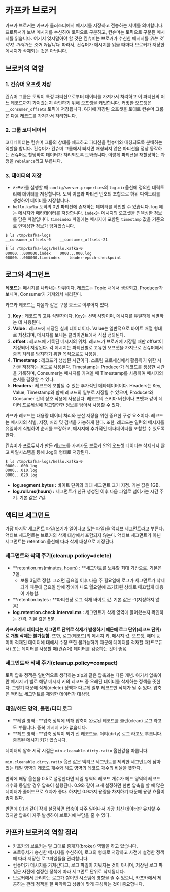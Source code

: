 # 카프카 브로커

카프카 브로커는 카프카 클러스터에서 메시지를 저장하고 전송하는 서버를 의미합니다. 프로듀서가 보낸 메시지를 수신하여 토픽으로 구분하고, 컨슈머는 토픽으로 구분된 메시지를 읽습니다. 여기서 잊지말아야 할 것은 컨슈머는 브로커가 수신한 메시지를 *읽는 것이지, 가져가는 것이 아닙니다.* 따라서, 컨슈머가 메시지를 읽을 때마다 브로커가 저장한 메시지가 삭제되는 것은 아닙니다.

## 브로커의 역할

### 1. 컨슈머 오프셋 저장

컨슈머 그룹은 토픽이 특정 파티션으로부터 데이터를 가져가서 처리하고 이 파티션의 어느 레코드까지 가져갔는지 확인하기 위해 오프셋을 커밋합니다. 커밋한 오프셋은 `__consumer_offsets` 토픽에 저장됩니다. 여기에 저장된 오프셋을 토대로 컨슈머 그룹은 다음 레코드를 가져가서 처리합니다.

### 2. 그룹 코디네이터

코디네이터는 컨슈머 그룹의 상태를 체크하고 파티션을 컨슈머와 매칭되도록 분배하는 역할을 합니다. 컨슈머가 컨슈머 그룹에서 빠지면 매칭되지 않은 파티션을 정상 동작하는 컨슈머로 할당하여 데이터가 처리되도록 도와줍니다. 이렇게 파티션을 재할당하는 과정을 `rebalance`라고 부릅니다.

### 3. 데이터의 저장

- 카프카를 실행할 때 `config/server.properties`의 `log.dir`옵션에 정의한 데릭토리에 데이터를 저장합니다. 토픽 이름과 파티션 번호의 조합으로 하위 디렉토리를 생성하여 데이터를 저장합니다.
- `hello.kafka` 토픽의 0번 파티션에 존재하는 데이터를 확인할 수 있습니다. log 에는 메시지와 메타데이터를 저장합니다. `index`는 메시지의 오프셋을 인덱싱한 정보를 담은 파일입니다. `timeindex` 파일에는 메시지에 포함된 `timestamp` 값을 기준으로 인덱싱한 정보가 담겨있습니다.

```shell
$ ls /tmp/kafka-logs
__consumer_offsets-0	__consumer_offsets-21
...
$ ls /tmp/kafka-logs/hello.kafka-0
00000...000000.index	0000...000.log
00000...000000.timeindex	leader-epoch-checkpoint
```

## 로그와 세그먼트

**레코드**는 메시지를 나타내는 단위이다. 레코드는 Topic 내에서 생성되고, Producer가 보내며, Consumer가 가져와서 처리한다.

카프카 레코드는 다음과 같은 구성 요소로 이루어져 있다.

1. **Key** : 레코드의 고유 식별자이다. Key는 선택 사항이며, 메시지를 유일하게 식별하는 데 사용된다.
2. **Value** : 레코드에 저장된 실제 데이터이다. Value는 일반적으로 바이트 배열 형태로 저장되며, 메시지를 보내는 클라이언트에서 직접 정의된다.
3. **offset** : 레코드에 기록된 메시지의 위치. 레코드가 브로커에 저장될 때만 offset이 지정되어 저장된다. 각 메시지는 파티션별로 고유한 오프셋을 가지므로 컨슈머에서 중복 처리를 방지하기 위한 목적으로도 사용됨. 
4. **Timestamp** : 레코드가 생성된 시간이다. 스트림 프로세싱에서 활용하기 위한 시간을 저장하는 용도로 사용된다. Timestamp는 Producer가 레코드를 생성한 시간을 기록하며, Consumer는 메시지를 가져올 때 Timestamp를 사용하여 메시지의 순서를 결정할 수 있다.
5. **Headers** : 레코드에 포함될 수 있는 추가적인 메타데이터이다. Headers는 Key, Value, Timestamp와 함께 레코드의 일부로 저장될 수 있으며, Producer와 Consumer 간의 상호 작용에 사용된다. 레코드의 스키마 버전이나 포맷과 같이 데이터 프로세싱에 참고할만한 정보를 담아서 사용할 수 있다.

카프카 레코드는 대용량 데이터 처리와 분산 저장을 위한 중요한 구성 요소이다. 레코드는 메시지의 식별, 저장, 처리 및 검색을 가능하게 한다. 또한, 레코드는 일련의 메시지를 유일하게 식별하여 순서를 보장하고, 메시지에 추가적인 메타데이터를 포함할 수 있도록 한다.

컨슈머가 프로듀서가 만든 레코드를 가져가도 브로커 안의 오프셋 데이터는 삭제되지 않고 파일시스템을 통해 .log의 형태로 저장된다.

```shell
$ ls /tmp/kafka-logs/hello.kafka-0
0000...000.log
0000...010.log
0000...020.log
```

- **log.segment.bytes :** 바이트 단위의 최대 세그먼트 크기 지정. 기본 값은 1GB.
- **log.roll.ms(hours) :** 세그먼트가 신규 생성된 이후 다음 파일로 넘어가는 시간 주기. 기본 값은 7일.

## 액티브 세그먼트

가장 마지막 세그먼트 파일(쓰기가 일어나고 있는 파일)을 액티브 세그먼트라고 부른다. 액티브 세그먼트는 브로커의 삭제 대상에서 포함되지 않는다. 액티브 세그먼트가 아닌 세그먼트는 retention 옵션에 따라 삭제 대상으로 지정된다.

### 세그먼트와 삭제 주기(cleanup.policy=delete)

- **retention.ms(minutes, hours) : **세그먼트를 보유할 최대 기간으로. 기본은 7일.
  - 보통 3일로 정함. 그러면 금요일 이후 다음 주 월요일에 로그가 세그먼트가 삭제되기 때문에 금요일 밤에 장애가 나도 월요일에 초기화된 상태로 매끄럽게 대응이 가능함.
- **retention.bytes : **파티션당 로그 적재 바이트 값. 기본 값은 -1(지정하지 않음)
- **log.retention.check.interval.ms :** 세그먼트가 삭제 영역에 들어왔는지 확인하는 간격. 기본 값은 5분.

**카프카에서 데이터는 세그먼트 단위로 삭제가 발생하기 때문에 로그 단위(레코드 단위)로 개별 삭제는 불가능함.** 또한, 로그(레코드)의 메시지 키, 메시지 값, 오프셋, 헤더 등 이미 적재된 데이터에 대해서 수정 또한 불가능하기 때문에 데이터를 적재할 때(프로듀서) 또는 데이터를 사용할 때(컨슈머) 데이터를 검증하는 것이 좋음.

### 세그먼트와 삭제 주기(cleanup.policy=compact)

토픽 압축 정잭은 일반적으로 생각하는 zip과 같은 압축과는 다른 개념. 여기서 압축이란 메시지 키 별로 해당 메시지 키의 레코드 중 오래된 데이터를 삭제하는 정책을 뜻한다. 그렇기 때문에 삭제(delete) 정책과 다르게 일부 레코드만 삭제가 될 수 있다. 압축은 액티브 세그먼트를 제외한 데이터가 대상임.

### 테일/헤드 영역, 클린/더티 로그

- **테일 영역 : **압축 정책에 의해 압축이 완료된 레코드를 클린(clean) 로그 라고도 부릅니다. 중복 메시지 키가 없습니다.
- **헤드 영역 : **압축 정책이 되기 전 레코드들. 더티(dirty) 로그 라고도 부릅니다. 중복된 메시지 키가 있습니다.

데이터의 압축 시작 시점은 `min.cleanable.dirty.ratio` 옵션값을 따릅니다.

`min.cleanable.dirty.ratio` 옵션 값은 액티브 세그먼트를 제외한 세그먼트에 남아 있는 테일 영역의 레코드 개수와 헤드 영역의 레코드 개수의 비율을 뜻한다.

만약에 해당 옵션을 0.5로 설정한다면 테일 영역의 레코드 개수가 헤드 영역의 레코드 개수와 동일할 경우 압축이 실행된다. 0.9와 같이 크게 설정하면 한번 압축을 할 때 많은 데이터가 줄어드므로 효과가 좋다. 하지만 0.9까지 용량을 차지하기 때문에 용량 효율이 좋지 않다.

반면에 0.1과 같이 작게 설정하면 압축이 자주 일어나서 가장 최신 데이터만 유지할 수 있지만 압축이 자주 발생하여 브로커에 부담을 줄 수 있다.

## 카프카 브로커의 역할 정리

- 카프카의 브로커는 말 그대로 중개자(broker) 역할을 하고 있습니다.
- 프로듀서가 송신한 메시지를 수신하여, 로그의 형태로 저장하고 사전에 설정한 정책에 따라 저장한 로그파일들을 관리합니다.
- 컨슈머가 메시지를 가져간다고, 로그 파일이 지워지는 것이 아니며, 저장된 로그 파일은 사전에 설정한 정책에 따라 세그먼트 단위로 삭제됩니다.
- 브로커에서 관리하는 로그가 쌓이면 시스템에 영향을 줄 수 있으니, 카프카에서 제공하는 관리 정책을 잘 파악하고 상황에 맞게 구성하는 것이 중요합니다.

